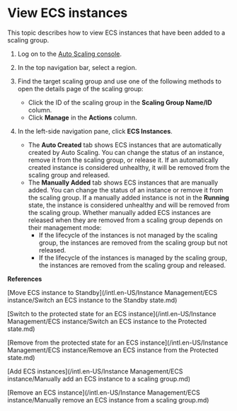 # View ECS instances

This topic describes how to view ECS instances that have been added to a scaling group.

1.  Log on to the [Auto Scaling console](https://essnew.console.aliyun.com/).

2.  In the top navigation bar, select a region.

3.  Find the target scaling group and use one of the following methods to open the details page of the scaling group:

    -   Click the ID of the scaling group in the **Scaling Group Name/ID** column.
    -   Click **Manage** in the **Actions** column.
4.  In the left-side navigation pane, click **ECS Instances**.

    -   The **Auto Created** tab shows ECS instances that are automatically created by Auto Scaling. You can change the status of an instance, remove it from the scaling group, or release it. If an automatically created instance is considered unhealthy, it will be removed from the scaling group and released.
    -   The **Manually Added** tab shows ECS instances that are manually added. You can change the status of an instance or remove it from the scaling group. If a manually added instance is not in the **Running** state, the instance is considered unhealthy and will be removed from the scaling group. Whether manually added ECS instances are released when they are removed from a scaling group depends on their management mode:
        -   If the lifecycle of the instances is not managed by the scaling group, the instances are removed from the scaling group but not released.
        -   If the lifecycle of the instances is managed by the scaling group, the instances are removed from the scaling group and released.

**References**  


[Move ECS instance to Standby](/intl.en-US/Instance Management/ECS instance/Switch an ECS instance to the Standby state.md)

[Switch to the protected state for an ECS instance](/intl.en-US/Instance Management/ECS instance/Switch an ECS instance to the Protected state.md)

[Remove from the protected state for an ECS instance](/intl.en-US/Instance Management/ECS instance/Remove an ECS instance from the Protected state.md)

[Add ECS instances](/intl.en-US/Instance Management/ECS instance/Manually add an ECS instance to a scaling group.md)

[Remove an ECS instance](/intl.en-US/Instance Management/ECS instance/Manually remove an ECS instance from a scaling group.md)

